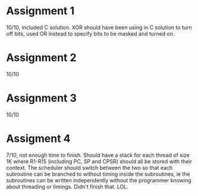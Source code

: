 # Assignment 1
10/10, included C solution. XOR should have been using in C solution to turn off bits, used OR instead to specify bits to be masked and turned on.

# Assignment 2
10/10

# Assignment 3
10/10

# Assigment 4
7/10, not enough time to finish. Should have a stack for each thread of size 1K where R1-R15 (including PC, SP and CPSR) should all be stored with their context. The scheduler should switch between the two so that each subroutine can be branched to without timing inside the subroutines, ie the subroutines can be written independently without the programmer knowing about threading or timings. Didn't finish that. LOL.
